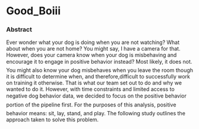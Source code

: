 # Good_Boiii

### Abstract
Ever wonder what your dog is doing when you are not watching?  What about when you are not home?  You might say, I have a camera for that. However, does your camera know when your dog is misbehaving and encourage it to engage in positive behavior instead?  Most likely, it does not. You might also know your dog misbehaves when you leave the room though it is difficult to determine when, and therefore,difficult to successfully work on training it otherwise. That is what our team set out to do and why we wanted to do it.  However, with time constraints and limited access to negative dog behavior data, we decided to focus on the positive behavior portion of the pipeline first.  For the purposes of this analysis, positive behavior means: sit, lay, stand, and play. The following study outlines the approach taken to solve this problem.

